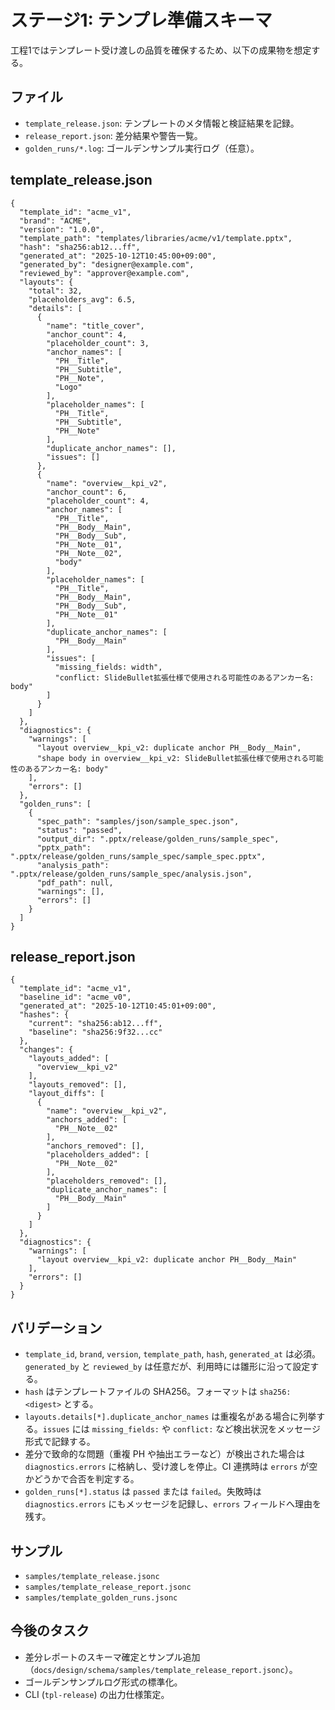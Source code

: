# ステージ1: テンプレ準備スキーマ

工程1ではテンプレート受け渡しの品質を確保するため、以下の成果物を想定する。

## ファイル
- `template_release.json`: テンプレートのメタ情報と検証結果を記録。
- `release_report.json`: 差分結果や警告一覧。
- `golden_runs/*.log`: ゴールデンサンプル実行ログ（任意）。

## template_release.json
```jsonc
{
  "template_id": "acme_v1",
  "brand": "ACME",
  "version": "1.0.0",
  "template_path": "templates/libraries/acme/v1/template.pptx",
  "hash": "sha256:ab12...ff",
  "generated_at": "2025-10-12T10:45:00+09:00",
  "generated_by": "designer@example.com",
  "reviewed_by": "approver@example.com",
  "layouts": {
    "total": 32,
    "placeholders_avg": 6.5,
    "details": [
      {
        "name": "title_cover",
        "anchor_count": 4,
        "placeholder_count": 3,
        "anchor_names": [
          "PH__Title",
          "PH__Subtitle",
          "PH__Note",
          "Logo"
        ],
        "placeholder_names": [
          "PH__Title",
          "PH__Subtitle",
          "PH__Note"
        ],
        "duplicate_anchor_names": [],
        "issues": []
      },
      {
        "name": "overview__kpi_v2",
        "anchor_count": 6,
        "placeholder_count": 4,
        "anchor_names": [
          "PH__Title",
          "PH__Body__Main",
          "PH__Body__Sub",
          "PH__Note__01",
          "PH__Note__02",
          "body"
        ],
        "placeholder_names": [
          "PH__Title",
          "PH__Body__Main",
          "PH__Body__Sub",
          "PH__Note__01"
        ],
        "duplicate_anchor_names": [
          "PH__Body__Main"
        ],
        "issues": [
          "missing_fields: width",
          "conflict: SlideBullet拡張仕様で使用される可能性のあるアンカー名: body"
        ]
      }
    ]
  },
  "diagnostics": {
    "warnings": [
      "layout overview__kpi_v2: duplicate anchor PH__Body__Main",
      "shape body in overview__kpi_v2: SlideBullet拡張仕様で使用される可能性のあるアンカー名: body"
    ],
    "errors": []
  },
  "golden_runs": [
    {
      "spec_path": "samples/json/sample_spec.json",
      "status": "passed",
      "output_dir": ".pptx/release/golden_runs/sample_spec",
      "pptx_path": ".pptx/release/golden_runs/sample_spec/sample_spec.pptx",
      "analysis_path": ".pptx/release/golden_runs/sample_spec/analysis.json",
      "pdf_path": null,
      "warnings": [],
      "errors": []
    }
  ]
}
```

## release_report.json
```jsonc
{
  "template_id": "acme_v1",
  "baseline_id": "acme_v0",
  "generated_at": "2025-10-12T10:45:01+09:00",
  "hashes": {
    "current": "sha256:ab12...ff",
    "baseline": "sha256:9f32...cc"
  },
  "changes": {
    "layouts_added": [
      "overview__kpi_v2"
    ],
    "layouts_removed": [],
    "layout_diffs": [
      {
        "name": "overview__kpi_v2",
        "anchors_added": [
          "PH__Note__02"
        ],
        "anchors_removed": [],
        "placeholders_added": [
          "PH__Note__02"
        ],
        "placeholders_removed": [],
        "duplicate_anchor_names": [
          "PH__Body__Main"
        ]
      }
    ]
  },
  "diagnostics": {
    "warnings": [
      "layout overview__kpi_v2: duplicate anchor PH__Body__Main"
    ],
    "errors": []
  }
}
```

## バリデーション
- `template_id`, `brand`, `version`, `template_path`, `hash`, `generated_at` は必須。`generated_by` と `reviewed_by` は任意だが、利用時には雛形に沿って設定する。
- `hash` はテンプレートファイルの SHA256。フォーマットは `sha256:<digest>` とする。
- `layouts.details[*].duplicate_anchor_names` は重複名がある場合に列挙する。`issues` には `missing_fields:` や `conflict:` など検出状況をメッセージ形式で記録する。
- 差分で致命的な問題（重複 PH や抽出エラーなど）が検出された場合は `diagnostics.errors` に格納し、受け渡しを停止。CI 連携時は `errors` が空かどうかで合否を判定する。
- `golden_runs[*].status` は `passed` または `failed`。失敗時は `diagnostics.errors` にもメッセージを記録し、`errors` フィールドへ理由を残す。

## サンプル
- `samples/template_release.jsonc`
- `samples/template_release_report.jsonc`
- `samples/template_golden_runs.jsonc`

## 今後のタスク
- 差分レポートのスキーマ確定とサンプル追加（`docs/design/schema/samples/template_release_report.jsonc`）。
- ゴールデンサンプルログ形式の標準化。
- CLI (`tpl-release`) の出力仕様策定。
